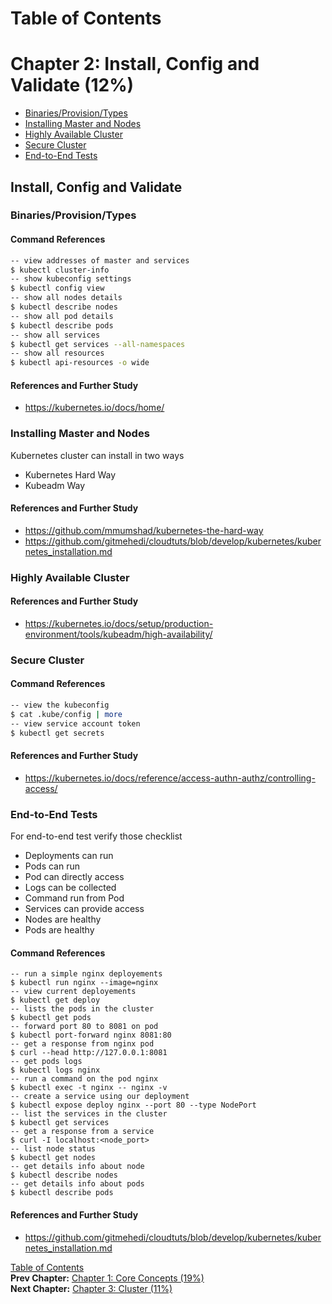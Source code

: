 Table of Contents
==================

# Chapter 2: Install, Config and Validate (12%)
   * [Binaries/Provision/Types](#binariesprovisiontypes)
   * [Installing Master and Nodes](#installing-master-and-nodes)
   * [Highly Available Cluster](#highly-available-cluster)
   * [Secure Cluster](#secure-cluster)
   * [End-to-End Tests](#end-to-end-tests)
   
   
## Install, Config and Validate
   ### Binaries/Provision/Types
   
   #### Command References
   ```bash
   -- view addresses of master and services
   $ kubectl cluster-info
   -- show kubeconfig settings
   $ kubectl config view
   -- show all nodes details
   $ kubectl describe nodes
   -- show all pod details
   $ kubectl describe pods
   -- show all services
   $ kubectl get services --all-namespaces
   -- show all resources
   $ kubectl api-resources -o wide
   ```  

   #### References and Further Study
   * https://kubernetes.io/docs/home/

   ### Installing Master and Nodes
   Kubernetes cluster can install in two ways
   * Kubernetes Hard Way
   * Kubeadm Way

   #### References and Further Study
   * https://github.com/mmumshad/kubernetes-the-hard-way
   * https://github.com/gitmehedi/cloudtuts/blob/develop/kubernetes/kubernetes_installation.md

   ### Highly Available Cluster
   #### References and Further Study
   * https://kubernetes.io/docs/setup/production-environment/tools/kubeadm/high-availability/

   ### Secure Cluster
   #### Command References
   ```bash
   -- view the kubeconfig
   $ cat .kube/config | more
   -- view service account token
   $ kubectl get secrets
   ```  

   #### References and Further Study
   * https://kubernetes.io/docs/reference/access-authn-authz/controlling-access/

   ### End-to-End Tests
   For end-to-end test verify those checklist
   * Deployments can run
   * Pods can run
   * Pod can directly access
   * Logs can be collected
   * Command run from Pod
   * Services can provide access
   * Nodes are healthy
   * Pods are healthy

   #### Command References
   ```
   -- run a simple nginx deployements
   $ kubectl run nginx --image=nginx
   -- view current deployements
   $ kubectl get deploy
   -- lists the pods in the cluster
   $ kubectl get pods
   -- forward port 80 to 8081 on pod
   $ kubectl port-forward nginx 8081:80
   -- get a response from nginx pod
   $ curl --head http://127.0.0.1:8081
   -- get pods logs
   $ kubectl logs nginx
   -- run a command on the pod nginx
   $ kubectl exec -t nginx -- nginx -v 
   -- create a service using our deployment
   $ kubectl expose deploy nginx --port 80 --type NodePort
   -- list the services in the cluster
   $ kubectl get services
   -- get a response from a service
   $ curl -I localhost:<node_port>
   -- list node status
   $ kubectl get nodes
   -- get details info about node
   $ kubectl describe nodes
   -- get details info about pods
   $ kubectl describe pods
   ```
   #### References and Further Study
   * https://github.com/gitmehedi/cloudtuts/blob/develop/kubernetes/kubernetes_installation.md

[Table of Contents](https://github.com/gitmehedi/cloudtuts/tree/develop/kubernetes)  
**Prev Chapter:** [Chapter 1: Core Concepts (19%)](chapter-1-core-concepts-19.md)  
**Next Chapter:** [Chapter 3: Cluster (11%)](chapter-3-cluster-11.md)
 
 